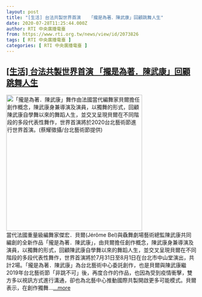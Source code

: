 ```yaml
---
layout: post
title: "[生活] 台法共製世界首演   「攏是為著．陳武康」回顧跳舞人生"
date: 2020-07-28T11:25:44.000Z
author: RTI 中央廣播電臺
from: https://www.rti.org.tw/news/view/id/2073826
tags: [ RTI 中央廣播電臺 ]
categories: [ RTI 中央廣播電臺 ]
---
```

<!--1595935544000-->
[[生活] 台法共製世界首演   「攏是為著．陳武康」回顧跳舞人生](https://www.rti.org.tw/news/view/id/2073826)
------

<div>
<img src="https://static.rti.org.tw/assets/thumbnails/2020/07/28/211001f116913e1d7512df101b815fce.jpg" width="360" alt="「攏是為著．陳武康」舞作由法國當代編舞家貝爾擔任創作概念，陳武康身兼導演及演員，以獨舞的形式，回顧陳武康自學舞以來的舞蹈人生，並交叉呈現貝爾在不同階段的多段代表性舞作，世界首演將於2020台北藝術節進行世界首演。(蔡耀徵攝/台北藝術節提供)" title="「攏是為著．陳武康」舞作由法國當代編舞家貝爾擔任創作概念，陳武康身兼導演及演員，以獨舞的形式，回顧陳武康自學舞以來的舞蹈人生，並交叉呈現貝爾在不同階段的多段代表性舞作，世界首演將於2020台北藝術節進行世界首演。(蔡耀徵攝/台北藝術節提供)"><br>當代法國重量級編舞家傑宏．貝爾(J&eacute;r&ocirc;me Bel)與驫舞劇場藝術總監陳武康共同編創的全新作品「攏是為著．陳武康」，由貝爾擔任創作概念，陳武康身兼導演及演員，以獨舞的形式，回顧陳武康自學舞以來的舞蹈人生，並交叉呈現貝爾在不同階段的多段代表性舞作，世界首演將於7月31日至8月1日在台北市中山堂演出，共計2場。「攏是為著．陳武康」為台北藝術中心委託創作，也是貝爾與陳武康繼2019年台北藝術節「非跳不可」後，再度合作的作品，也因為受到疫情衝擊，雙方多以視訊方式進行溝通，卻也為北藝中心推動國際共製開啟更多可能模式。貝爾表示，在創作獨舞...<a target="_blank" href="https://www.rti.org.tw/news/view/id/2073826">...more</a>
</div>
